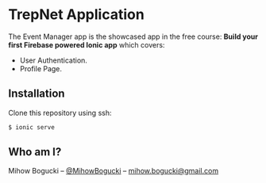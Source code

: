 # TrepNet Application

The Event Manager app is the showcased app in the free course: **Build your
first Firebase powered Ionic app** which covers:

* User Authentication.
* Profile Page.

## Installation

Clone this repository using ssh:

```sh
$ ionic serve
```

## Who am I?

Mihow Bogucki – [@MihowBogucki](https://twitter.com/MihowBogucki) – mihow.bogucki@gmail.com
